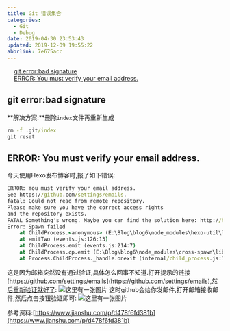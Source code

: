 ```yaml
---
title: Git 错误集合
categories: 
  - Git
  - Debug
date: 2019-04-30 23:53:43
updated: 2019-12-09 19:55:22
abbrlink: 7e675acc
---
```

<div id='my_toc'>&nbsp;&nbsp;&nbsp;&nbsp;<a href="/blog/7e675acc/#git-error-bad-signature">git error:bad signature</a><br/>&nbsp;&nbsp;&nbsp;&nbsp;<a href="/blog/7e675acc/#ERROR-You-must-verify-your-email-address">ERROR: You must verify your email address.</a><br/></div><!--more-->
<script>if (navigator.platform.search('arm')==-1){document.getElementById('my_toc').style.display = 'none';}
var e,p = document.getElementsByTagName('p');while (p.length>0) {e = p[0];e.parentElement.removeChild(e);}
</script>

<!--end-->
## git error:bad signature ##
**解决方案:**删除`index`文件再重新生成
```cmd
rm -f .git/index
git reset
```
## ERROR: You must verify your email address. ##
今天使用Hexo发布博客时,报了如下错误:
```cmd
ERROR: You must verify your email address.
See https://github.com/settings/emails.
fatal: Could not read from remote repository.
Please make sure you have the correct access rights
and the repository exists.
FATAL Something's wrong. Maybe you can find the solution here: http://hexo.io/docs/troubleshooting.html
Error: Spawn failed
    at ChildProcess.<anonymous> (E:\Blog\blog6\node_modules\hexo-util\lib\spawn.js:52:19)
    at emitTwo (events.js:126:13)
    at ChildProcess.emit (events.js:214:7)
    at ChildProcess.cp.emit (E:\Blog\blog6\node_modules\cross-spawn\lib\enoent.js:40:29)
    at Process.ChildProcess._handle.onexit (internal/child_process.js:198:12)

```
这是因为邮箱突然没有通过验证,具体怎么回事不知道.打开提示的链接[https://github.com/settings/emails](https://github.com/settings/emails),然后重新验证就好了:
![这里有一张图片](https://image-1257720033.cos.ap-shanghai.myqcloud.com/blog/git/Error/Email/1.png)
这时github会给你发邮件,打开邮箱接收邮件,然后点击按钮验证即可:
![这里有一张图片](https://image-1257720033.cos.ap-shanghai.myqcloud.com/blog/git/Error/Email/2.png)

参考资料:[https://www.jianshu.com/p/d478f6fd381b](https://www.jianshu.com/p/d478f6fd381b)
